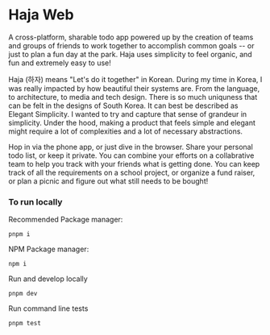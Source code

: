 # Haja Web

A cross-platform, sharable todo app powered up by the creation of teams and groups of friends to work together to accomplish common goals -- or just to plan a fun day at the park. Haja uses simplicity to feel organic, and fun and extremely easy to use!

Haja (하자) means "Let's do it together" in Korean. During my time in Korea, I was really impacted by how beautiful their systems are. From the language, to architecture, to media and tech design. There is so much uniquness that can be felt in the designs of South Korea. It can best be described as Elegant Simplicity. I wanted to try and capture that sense of grandeur in simplicity. Under the hood, making a product that feels simple and elegant might require a lot of complexities and a lot of necessary abstractions.

Hop in via the phone app, or just dive in the browser. Share your personal todo list, or keep it private. You can combine your efforts on a collabrative team to help you track with your friends what is getting done. You can keep track of all the requirements on a school project, or organize a fund raiser, or plan a picnic and figure out what still needs to be bought!

### To run locally

Recommended Package manager:

```
pnpm i
```

NPM Package manager:

```
npm i
```

Run and develop locally

```
pnpm dev
```

Run command line tests

```
pnpm test
```
